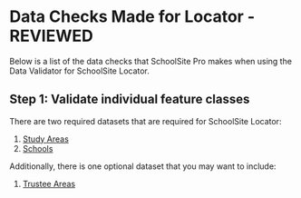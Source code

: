 # Data Checks Made for Locator - REVIEWED

Below is a list of the data checks that SchoolSite Pro makes when using the Data Validator for SchoolSite Locator.

## Step 1: Validate individual feature classes
There are two required datasets that are required for SchoolSite Locator:

1. [Study Areas](../createData/createStudyareas.md)
2. [Schools](../createData/createSchools.md)
 

Additionally, there is one optional dataset that you may want to include:

1. [Trustee Areas](../dataManagement/createData/createTrustee.md)

 
